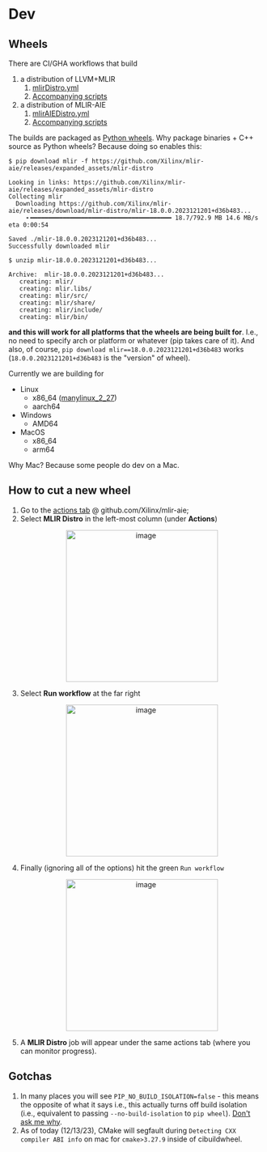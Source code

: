 # Dev

## Wheels

There are CI/GHA workflows that build

1. a distribution of LLVM+MLIR
   1. [mlirDistro.yml](..%2F.github%2Fworkflows%2FmlirDistro.yml)
   2. [Accompanying scripts](..%2Futils%2Fmlir_wheels)
2. a distribution of MLIR-AIE
   1. [mlirAIEDistro.yml](..%2F.github%2Fworkflows%2FmlirAIEDistro.yml)
   2. [Accompanying scripts](..%2Futils%2Fmlir_aie_wheels)

The builds are packaged as [Python wheels](https://packaging.python.org/en/latest/specifications/binary-distribution-format/).
Why package binaries + C++ source as Python wheels? Because doing so enables this:

```shell
$ pip download mlir -f https://github.com/Xilinx/mlir-aie/releases/expanded_assets/mlir-distro

Looking in links: https://github.com/Xilinx/mlir-aie/releases/expanded_assets/mlir-distro
Collecting mlir
  Downloading https://github.com/Xilinx/mlir-aie/releases/download/mlir-distro/mlir-18.0.0.2023121201+d36b483...
     ╸━━━━━━━━━━━━━━━━━━━━━━━━━━━━━━━━━━━━━━━ 18.7/792.9 MB 14.6 MB/s eta 0:00:54

Saved ./mlir-18.0.0.2023121201+d36b483...
Successfully downloaded mlir

$ unzip mlir-18.0.0.2023121201+d36b483...

Archive:  mlir-18.0.0.2023121201+d36b483...
   creating: mlir/
   creating: mlir.libs/
   creating: mlir/src/
   creating: mlir/share/
   creating: mlir/include/
   creating: mlir/bin/
```

**and this will work for all platforms that the wheels are being built for**. 
I.e., no need to specify arch or platform or whatever (pip takes care of it).
And also, of course, `pip download mlir==18.0.0.2023121201+d36b483` works (`18.0.0.2023121201+d36b483` is the "version" of wheel).

Currently we are building for

* Linux
  * x86_64 ([manylinux_2_27](https://github.com/pypa/manylinux))
  * aarch64
* Windows
  * AMD64
* MacOS
  * x86_64
  * arm64

Why Mac? Because some people do dev on a Mac.

## How to cut a new wheel

1. Go to the [actions tab](https://github.com/Xilinx/mlir-aie/actions) @ github.com/Xilinx/mlir-aie;
2. Select **MLIR Distro** in the left-most column (under **Actions**)
   <p align="center">
    <img width="300" alt="image" src="https://github.com/Xilinx/mlir-aie/assets/5657668/4a1aa2be-7088-4f43-9bc6-4964c46b03a8">
   </p>
3. Select **Run workflow** at the far right
   <p align="center">
    <img width="300" alt="image" src="https://github.com/Xilinx/mlir-aie/assets/5657668/8dce0e03-1756-4ba2-82c9-2e4d8e019e2f">
   </p>
4. Finally (ignoring all of the options) hit the green `Run workflow`
   <p align="center">
    <img width="300" alt="image" src="https://github.com/Xilinx/mlir-aie/assets/5657668/82454733-1661-4963-8ed9-ceea68ebe947">
   </p>
5. A **MLIR Distro** job will appear under the same actions tab (where you can monitor progress).

## Gotchas

1. In many places you will see `PIP_NO_BUILD_ISOLATION=false` - this means the opposite of what it says i.e., this actually turns off build isolation (i.e., equivalent to passing `--no-build-isolation` to `pip wheel`). [Don't ask me why](https://github.com/pypa/pip/issues/5229#issuecomment-387301397).
2. As of today (12/13/23), CMake will segfault during `Detecting CXX compiler ABI info` on mac for `cmake>3.27.9` inside of cibuildwheel.